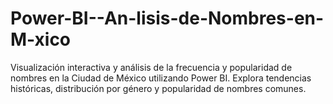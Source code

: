 # Power-BI--An-lisis-de-Nombres-en-M-xico
Visualización interactiva y análisis de la frecuencia y popularidad de nombres en la Ciudad de México utilizando Power BI. Explora tendencias históricas, distribución por género y popularidad de nombres comunes.
